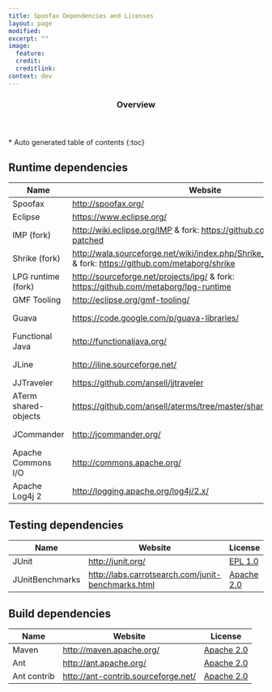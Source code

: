 ```yaml
---
title: Spoofax Dependencies and Licenses
layout: page
modified: 
excerpt: ""
image:
  feature: 
  credit: 
  creditlink: 
context: dev
---
```


<section id="table-of-contents" class="toc"> 
  <header> <h3>Overview</h3> </header>
  <div id="drawer" markdown="1">
  *  Auto generated table of contents
  {:toc}
  </div>
</section><!-- /#table-of-contents -->


## Runtime dependencies

Name                           | Website                                                                                                            | License   
------------------------------ | ------------------------------------------------------------------------------------------------------------------- | ----------
Spoofax                        | <http://spoofax.org/>                                                                                               | [LPGL 2.1](http://www.tldrlegal.com/l/lgpl2)
Eclipse                        | <https://www.eclipse.org/>                                                                                          | [EPL 1.0](http://www.tldrlegal.com/l/epl)
IMP (fork)                     | <http://wiki.eclipse.org/IMP> & fork: <https://github.com/metaborg/imp-patched>                                     | [EPL 1.0](http://www.tldrlegal.com/l/epl)
Shrike (fork)                  | <http://wala.sourceforge.net/wiki/index.php/Shrike_technical_overview> & fork: <https://github.com/metaborg/shrike> | [EPL 1.0](http://www.tldrlegal.com/l/epl)
LPG runtime (fork)             | <http://sourceforge.net/projects/lpg/> & fork: <https://github.com/metaborg/lpg-runtime>                            | [EPL 1.0](http://www.tldrlegal.com/l/epl)
GMF Tooling                    | <http://eclipse.org/gmf-tooling/>                                                                                   | [EPL 1.0](http://www.tldrlegal.com/l/epl)
Guava                          | <https://code.google.com/p/guava-libraries/>                                                                        | [Apache 2.0](http://www.tldrlegal.com/l/apache2)
Functional Java                | <http://functionaljava.org/>                                                                                        | [BSD 3-way](http://www.tldrlegal.com/l/bsd3)
JLine                          | <http://jline.sourceforge.net/>                                                                                     | [BSD 3-way](http://www.tldrlegal.com/l/bsd3)
JJTraveler                     | <https://github.com/ansell/jjtraveler>                                                                              | [__GPL 2.0 !!__](http://www.tldrlegal.com/l/gpl2)
ATerm shared-objects           | <https://github.com/ansell/aterms/tree/master/shared-objects>                                                       | [Permissive](https://github.com/ansell/aterms/blob/master/shared-objects/COPYING)
JCommander                     | <http://jcommander.org/>                                                                                            | [Apache 2.0](http://www.tldrlegal.com/l/apache2)
Apache Commons I/O             | <http://commons.apache.org/>                                                                                        | [Apache 2.0](http://www.tldrlegal.com/l/apache2)
Apache Log4j 2                 | <http://logging.apache.org/log4j/2.x/>                                                                              | [Apache 2.0](http://www.tldrlegal.com/l/apache2)


## Testing dependencies

Name                           | Website                                                                                                             | License   
------------------------------ | ------------------------------------------------------------------------------------------------------------------- | ----------
JUnit                          | <http://junit.org/>                                                                                                 | [EPL 1.0](http://www.tldrlegal.com/l/epl)
JUnitBenchmarks                | <http://labs.carrotsearch.com/junit-benchmarks.html>                                                                | [Apache 2.0](http://www.tldrlegal.com/l/apache2)

## Build dependencies

Name                           | Website                                                                                                             | License   
------------------------------ | ------------------------------------------------------------------------------------------------------------------- | ----------
Maven                          | <http://maven.apache.org/>                                                                                          | [Apache 2.0](http://www.tldrlegal.com/l/apache2)
Ant                            | <http://ant.apache.org/>                                                                                            | [Apache 2.0](http://www.tldrlegal.com/l/apache2)
Ant contrib                    | <http://ant-contrib.sourceforge.net/>                                                                               | [Apache 2.0](http://www.tldrlegal.com/l/apache2)

